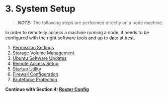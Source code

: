 # 3. System Setup

> **_NOTE:_** The following steps are performed directly on a node machine.

In order to remotelly access a machine running a node, it needs to be configured with the right software tools and up to date at best.

1. [Permission Settings](/docs/mainnet/complete-node-guide/system-setup/permissions)
2. [Storage Volume Management](/docs/mainnet/complete-node-guide/system-setup/disk-volumes)
3. [Ubuntu Software Updates](/docs/mainnet/complete-node-guide/system-setup/ubuntu-updates)
4. [Remote Access Setup](/docs/mainnet/complete-node-guide/system-setup/remote-access)
5. [Startup Utility](/docs/mainnet/complete-node-guide/system-setup/startup-util)
6. [Firewall Configuration](/docs/mainnet/complete-node-guide/system-setup/firewall-config)
7. [Bruteforce Protection](/docs/mainnet/complete-node-guide/system-setup/bruteforce-shield)

**Continue with Section 4: [Router Config](/docs/mainnet/complete-node-guide/4-router-config/)**
